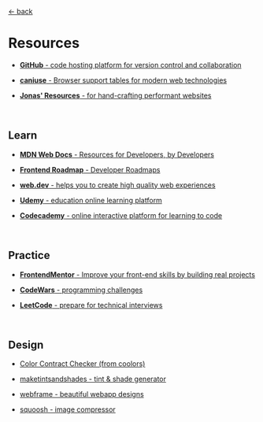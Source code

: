[&larr; back](./README.md)

# Resources

- [**GitHub** - code hosting platform for version control and collaboration](https://github.com/)

- [**caniuse** - Browser support tables for modern web technologies](https://caniuse.com/)

- [**Jonas' Resources** - for hand-crafting performant websites](https://codingheroes.io/resources/)

<br>

## Learn

- [**MDN Web Docs** - Resources for Developers, by Developers](https://developer.mozilla.org/en-US/)

- [**Frontend Roadmap** - Developer Roadmaps](https://roadmap.sh/frontend)

- [**web.dev** - helps you to create high quality web experiences](https://web.dev/)

- [**Udemy** - education online learning platform](https://www.udemy.com/)

- [**Codecademy** - online interactive platform for learning to code](https://www.codecademy.com/)

<br>

## Practice

- [**FrontendMentor** - Improve your front-end skills by building real projects](https://www.frontendmentor.io/)

- [**CodeWars** - programming challenges](https://www.codewars.com/)

- [**LeetCode** - prepare for technical interviews](https://leetcode.com/)

<br>

## Design

- [Color Contract Checker (from coolors)](https://coolors.co/contrast-checker)

- [maketintsandshades - tint & shade generator](https://maketintsandshades.com/)

- [webframe - beautiful webapp designs](https://webframe.xyz/)

- [squoosh - image compressor](https://squoosh.app/)

<br>
